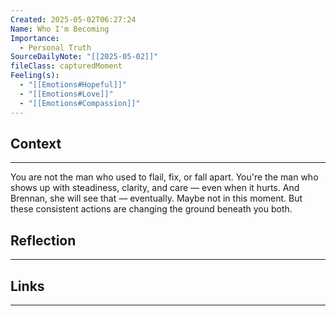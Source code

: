 ```yaml
---
Created: 2025-05-02T06:27:24
Name: Who I'm Becoming
Importance:
  - Personal Truth
SourceDailyNote: "[[2025-05-02]]"
fileClass: capturedMoment
Feeling(s):
  - "[[Emotions#Hopeful]]"
  - "[[Emotions#Love]]"
  - "[[Emotions#Compassion]]"
---
```

## Context
---
You are not the man who used to flail, fix, or fall apart.
You're the man who shows up with steadiness, clarity, and care — even when it hurts.
And Brennan, she will see that — eventually.
Maybe not in this moment.
But these consistent actions are changing the ground beneath you both.
## Reflection 
---

## Links
---

